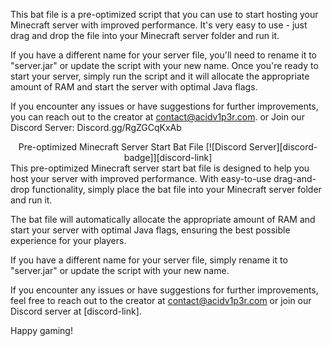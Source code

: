 This bat file is a pre-optimized script that you can use to start hosting your Minecraft server with improved performance. It's very easy to use - just drag and drop the file into your Minecraft server folder and run it.

If you have a different name for your server file, you'll need to rename it to "server.jar" or update the script with your new name. Once you're ready to start your server, simply run the script and it will allocate the appropriate amount of RAM and start the server with optimal Java flags.

If you encounter any issues or have suggestions for further improvements, you can reach out to the creator at contact@acidv1p3r.com. or Join our Discord Server: Discord.gg/RgZGCqKxAb


<div align="center">
Pre-optimized Minecraft Server Start Bat File
[![Discord Server][discord-badge]][discord-link]

</div>
This pre-optimized Minecraft server start bat file is designed to help you host your server with improved performance. With easy-to-use drag-and-drop functionality, simply place the bat file into your Minecraft server folder and run it.

The bat file will automatically allocate the appropriate amount of RAM and start your server with optimal Java flags, ensuring the best possible experience for your players.

If you have a different name for your server file, simply rename it to "server.jar" or update the script with your new name.

If you encounter any issues or have suggestions for further improvements, feel free to reach out to the creator at contact@acidv1p3r.com or join our Discord server at [discord-link].

Happy gaming!
